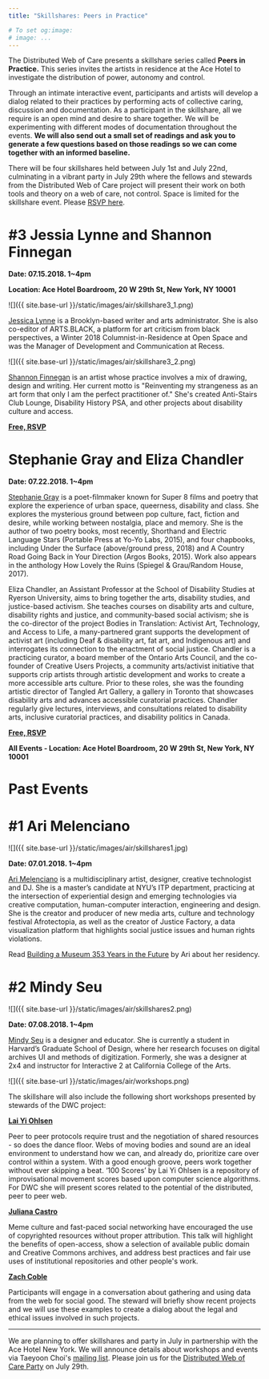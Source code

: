 ```yaml
---
title: "Skillshares: Peers in Practice"

# To set og:image:
# image: ...
---
```


The Distributed Web of Care presents a skillshare series called **Peers in Practice.** This series invites the artists in residence at the Ace Hotel to investigate the distribution of power, autonomy and control.

Through an intimate interactive event, participants and artists will develop a dialog related to their practices by performing acts of collective caring, discussion and documentation.
As a participant in the skillshare, all we require is an open mind and desire to share together. We will be experimenting with different modes of documentation throughout the events. **We will also send out a small set of readings and ask you to generate a few questions based on those readings so we can come together with an informed baseline.**

There will be four skillshares held between July 1st and July 22nd, culminating in a vibrant party in July 29th where the fellows and stewards from the Distributed Web of Care project will present their work on both tools and theory on a web of care, not control. Space is limited for the skillshare event. Please [RSVP here](https://airtable.com/shrnr16Oq6oalF1S1).
 
# #3 Jessia Lynne and Shannon Finnegan 

**Date: 07.15.2018. 1~4pm**

**Location: Ace Hotel Boardroom, 20 W 29th St, New York, NY 10001**

![]({{ site.base-url }}/static/images/air/skillshare3_1.png)

[Jessica Lynne](https://www.jessicalynne.co/) is a Brooklyn-based writer and arts administrator. She is also co-editor of ARTS.BLACK, a platform for art criticism from black perspectives, a Winter 2018 Columnist-in-Residence at Open Space and was the Manager of Development and Communication at Recess.

![]({{ site.base-url }}/static/images/air/skillshare3_2.png)

[Shannon Finnegan](http://shannonfinnegan.com/) is an artist whose practice involves a mix of drawing, design and writing. Her current motto is "Reinventing my strangeness as an art form that only I am the perfect practitioner of." She's created Anti-Stairs Club Lounge, Disability History PSA, and other projects about disability culture and access.

**[Free, RSVP](https://airtable.com/shrnr16Oq6oalF1S1)**

# Stephanie Gray and Eliza Chandler 

**Date: 07.22.2018. 1~4pm**

[Stephanie Gray](https://www.poetryfoundation.org/poets/stephanie-gray) is a poet-filmmaker known for Super 8 films and poetry that explore the experience of urban space, queerness, disability and class. She explores the mysterious ground between pop culture, fact, fiction and desire, while working between nostalgia, place and memory. She is the author of two poetry books, most recently, Shorthand and Electric Language Stars (Portable Press at Yo-Yo Labs, 2015), and four chapbooks, including Under the Surface (above/ground press, 2018) and A Country Road Going Back in Your Direction (Argos Books, 2015). Work also appears in the anthology How Lovely the Ruins (Spiegel & Grau/Random House, 2017).

Eliza Chandler, an Assistant Professor at the School of Disability Studies at Ryerson University, aims to bring together the arts, disability studies, and justice-based activism. She teaches courses on disability arts and culture, disability rights and justice, and community-based social activism; she is the co-director of the project Bodies in Translation: Activist Art, Technology, and Access to Life, a many-partnered grant supports the development of activist art (including Deaf & disability art, fat art, and Indigenous art) and interrogates its connection to the enactment of social justice. Chandler is a practicing curator, a board member of the Ontario Arts Council, and the co-founder of Creative Users Projects, a community arts/activist initiative that supports crip artists through artistic development and works to create a more accessible arts culture. Prior to these roles, she was the founding artistic director of Tangled Art Gallery, a gallery in Toronto that showcases disability arts and advances accessible curatorial practices. Chandler regularly give lectures, interviews, and consultations related to disability arts, inclusive curatorial practices, and disability politics in Canada.

**[Free, RSVP](https://airtable.com/shrnr16Oq6oalF1S1)**

**All Events - Location: Ace Hotel Boardroom, 20 W 29th St, New York, NY 10001**
 

# Past Events 

# #1 Ari Melenciano
 
![]({{ site.base-url }}/static/images/air/skillshares1.jpg)

**Date: 07.01.2018. 1~4pm**


[Ari Melenciano](http://www.ariciano.com/) is a multidisciplinary artist, designer, creative technologist and DJ. She is a master’s candidate at NYU’s ITP department, practicing at the intersection of experiential design and emerging technologies via creative computation, human-computer interaction, engineering and design. She is the creator and producer of new media arts, culture and technology festival Afrotectopia, as well as the creator of Justice Factory, a data visualization platform that highlights social justice issues and human rights violations.

Read [Building a Museum 353 Years in the Future](https://medium.com/@AriMelenciano_88366/el-museu-de-afrotopolis-building-a-museum-353-years-in-the-future-1cb9d9f668b8) by Ari about her residency. 

# #2 Mindy Seu
 
![]({{ site.base-url }}/static/images/air/skillshares2.png)

**Date: 07.08.2018. 1~4pm**

[Mindy Seu](http://mindyseu.com/) is a designer and educator. She is currently a student in Harvard’s Graduate School of Design, where her research focuses on digital archives UI and methods of digitization. Formerly, she was a designer at 2x4 and instructor for Interactive 2 at California College of the Arts.

![]({{ site.base-url }}/static/images/air/workshops.png)

The skillshare will also include the following short workshops presented by stewards of the DWC project:

[**Lai Yi Ohlsen**](http://www.laiyiohlsen.com/)

Peer to peer protocols require trust and the negotiation of shared resources - so does the dance floor. Webs of moving bodies and sound are an ideal environment to understand how we can, and already do, prioritize care over control within a system. With a good enough groove, peers work together without ever skipping a beat. ‘100 Scores’ by Lai Yi Ohlsen is a repository of improvisational movement scores based upon computer science algorithms. For DWC she will present scores related to the potential of the distributed, peer to peer web.

[**Juliana Castro**](http://julianacastro.co/)

Meme culture and fast-paced social networking have encouraged the use of copyrighted resources without proper attribution. This talk will highlight the benefits of open-access, show a selection of available public domain and Creative Commons archives, and address best practices and fair use uses of institutional repositories and other people's work. 

[**Zach Coble**](http://zachcoble.com/)

Participants will engage in a conversation about gathering and using data from the web for social good. The steward will briefly show recent projects and we will use these examples to create a dialog about the legal and ethical issues involved in such projects.




***
We are planning to offer skillshares and party in July in partnership with the Ace Hotel New York. We will announce details about workshops and events via Taeyoon Choi's [mailing list](http://tinyletter.com/tchoi8). Please join us for the [Distributed Web of Care Party](https://dwc-tchoi8.hashbase.io/posts/party/) on July 29th.

